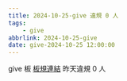 ```yaml
---
title: 2024-10-25-give 違規 0 人
tags:
    - give
abbrlink: 2024-10-25-give
date: give-2024-10-25 12:00:00
---
```

give 板 [板規連結](https://www.ptt.cc/bbs/give/M.1612495900.A.C32.html)
昨天違規 0 人
